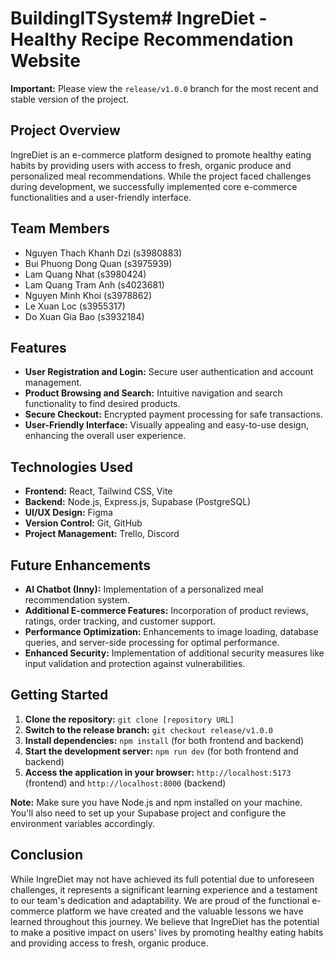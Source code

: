 # BuildingITSystem# IngreDiet - Healthy Recipe Recommendation Website

**Important:** Please view the `release/v1.0.0` branch for the most recent and stable version of the project.

## Project Overview

IngreDiet is an e-commerce platform designed to promote healthy eating habits by providing users with access to fresh, organic produce and personalized meal recommendations. While the project faced challenges during development, we successfully implemented core e-commerce functionalities and a user-friendly interface.

## Team Members

*   Nguyen Thach Khanh Dzi (s3980883)
*   Bui Phuong Dong Quan (s3975939)
*   Lam Quang Nhat (s3980424)
*   Lam Quang Tram Anh (s4023681)
*   Nguyen Minh Khoi (s3978862)
*   Le Xuan Loc (s3955317)
*   Do Xuan Gia Bao (s3932184)

## Features

*   **User Registration and Login:** Secure user authentication and account management.
*   **Product Browsing and Search:** Intuitive navigation and search functionality to find desired products.
*   **Secure Checkout:** Encrypted payment processing for safe transactions.
*   **User-Friendly Interface:** Visually appealing and easy-to-use design, enhancing the overall user experience.

## Technologies Used

*   **Frontend:** React, Tailwind CSS, Vite
*   **Backend:** Node.js, Express.js, Supabase (PostgreSQL)
*   **UI/UX Design:** Figma
*   **Version Control:** Git, GitHub
*   **Project Management:** Trello, Discord

## Future Enhancements

*   **AI Chatbot (Inny):** Implementation of a personalized meal recommendation system.
*   **Additional E-commerce Features:** Incorporation of product reviews, ratings, order tracking, and customer support.
*   **Performance Optimization:** Enhancements to image loading, database queries, and server-side processing for optimal performance.
*   **Enhanced Security:** Implementation of additional security measures like input validation and protection against vulnerabilities.

## Getting Started

1.  **Clone the repository:** `git clone [repository URL]`
2.  **Switch to the release branch:** `git checkout release/v1.0.0`
3.  **Install dependencies:** `npm install` (for both frontend and backend)
4.  **Start the development server:** `npm run dev` (for both frontend and backend)
5.  **Access the application in your browser:** `http://localhost:5173` (frontend) and `http://localhost:8000` (backend)

**Note:** Make sure you have Node.js and npm installed on your machine. You'll also need to set up your Supabase project and configure the environment variables accordingly.

## Conclusion

While IngreDiet may not have achieved its full potential due to unforeseen challenges, it represents a significant learning experience and a testament to our team's dedication and adaptability. We are proud of the functional e-commerce platform we have created and the valuable lessons we have learned throughout this journey. We believe that IngreDiet has the potential to make a positive impact on users' lives by promoting healthy eating habits and providing access to fresh, organic produce.
